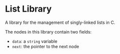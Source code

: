 # List Library

A library for the management of singly-linked lists in C.

The nodes in this library contain two fields:

- `data`: a `string` variable
- `next`: the pointer to the next node
